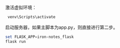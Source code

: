 激活虚拟环境：

```powershell
 venv\Scripts\activate
```

启动服务器，如果主脚本为app.py，则直接进行第二步。

```powershell
set FLASK_APP=iron-notes_flask
flask run
```

